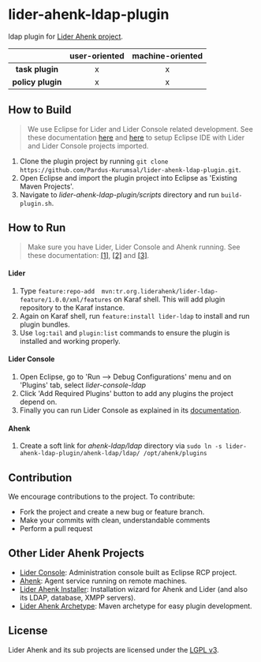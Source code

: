 # lider-ahenk-ldap-plugin

ldap plugin for [Lider Ahenk project](http://www.liderahenk.org.tr).

|                   | **user-oriented** | **machine-oriented** |
|:-----------------:|:-----------------:|:--------------------:|
| **task plugin**   |        x          |           x          |
| **policy plugin** |        x          |           x          |

## How to Build

> We use Eclipse for Lider and Lider Console related development. See these documentation [here](https://github.com/Pardus-Kurumsal/lider-console/wiki/01.-Setup-Development-Environment) and [here](https://github.com/Pardus-Kurumsal/lider/wiki/01.-Setup-Development-Environment) to setup Eclipse IDE with Lider and Lider Console projects imported.

1. Clone the plugin project by running `git clone https://github.com/Pardus-Kurumsal/lider-ahenk-ldap-plugin.git`.
2. Open Eclipse and import the plugin project into Eclipse as 'Existing Maven Projects'.
3. Navigate to _lider-ahenk-ldap-plugin/scripts_ directory and run `build-plugin.sh`.

## How to Run

> Make sure you have Lider, Lider Console and Ahenk running. See these documentation:  [\[1\]](https://github.com/Pardus-Kurumsal/lider/wiki/02.-Building-&-Running), [\[2\]](https://github.com/Pardus-Kurumsal/lider-console/wiki/02.-Building-&-Running) and [\[3\]](https://github.com/Pardus-Kurumsal/ahenk/wiki/02.-Running).

#### Lider

1. Type `feature:repo-add  mvn:tr.org.liderahenk/lider-ldap-feature/1.0.0/xml/features` on Karaf shell. This will add plugin repository to the Karaf instance.
2. Again on Karaf shell, run `feature:install lider-ldap` to install and run plugin bundles.
3. Use `log:tail` and `plugin:list` commands to ensure the plugin is installed and working properly.

#### Lider Console

1. Open Eclipse, go to 'Run --> Debug Configurations' menu and on 'Plugins' tab, select _lider-console-ldap_
2. Click 'Add Required Plugins' button to add any plugins the project depend on.
3. Finally you can run Lider Console as explained in its [documentation](https://github.com/Pardus-Kurumsal/lider-console/wiki/02.-Building-&-Running).

#### Ahenk

1. Create a soft link for _ahenk-ldap/ldap_ directory via `sudo ln -s lider-ahenk-ldap-plugin/ahenk-ldap/ldap/ /opt/ahenk/plugins`

## Contribution

We encourage contributions to the project. To contribute:

* Fork the project and create a new bug or feature branch.
* Make your commits with clean, understandable comments
* Perform a pull request

## Other Lider Ahenk Projects

* [Lider Console](https://github.com/Pardus-Kurumsal/lider-console): Administration console built as Eclipse RCP project.
* [Ahenk](https://github.com/Pardus-Kurumsal/ahenk): Agent service running on remote machines.
* [Lider Ahenk Installer](https://github.com/Pardus-Kurumsal/lider-ahenk-installer): Installation wizard for Ahenk and Lider (and also its LDAP, database, XMPP servers).
* [Lider Ahenk Archetype](https://github.com/Pardus-Kurumsal/lider-ahenk-archetype): Maven archetype for easy plugin development.

## License

Lider Ahenk and its sub projects are licensed under the [LGPL v3](https://github.com/Pardus-Kurumsal/lider/blob/master/LICENSE).

